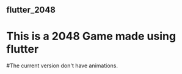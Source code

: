 ## flutter_2048
 
# This is a 2048 Game made using flutter 

#The current version don't have animations.
